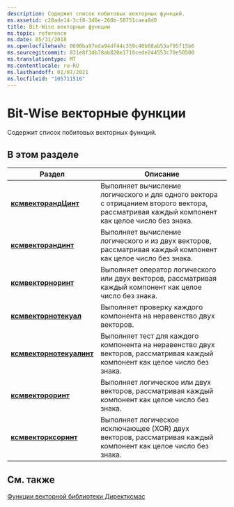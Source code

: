 ```yaml
---
description: Содержит список побитовых векторных функций.
ms.assetid: c28ade14-3cf8-3d8e-260b-58751caea8d0
title: Bit-Wise векторные функции
ms.topic: reference
ms.date: 05/31/2018
ms.openlocfilehash: 0690ba97eda94df44c359c40b68ab53af95f15b6
ms.sourcegitcommit: 831e8f3db78ab820e1710cede244553c70e50500
ms.translationtype: MT
ms.contentlocale: ru-RU
ms.lasthandoff: 01/07/2021
ms.locfileid: "105711516"
---
```

# <a name="bit-wise-vector-functions"></a>Bit-Wise векторные функции

Содержит список побитовых векторных функций.

## <a name="in-this-section"></a>В этом разделе



| Раздел                                                         | Описание                                                                                                                             |
|---------------------------------------------------------------|-----------------------------------------------------------------------------------------------------------------------------------------|
| [**ксмвекторандЦинт**](/windows/win32/api/directxmath/nf-directxmath-xmvectorandcint)<br/>         | Выполняет вычисление логического и для одного вектора с отрицанием второго вектора, рассматривая каждый компонент как целое число без знака.<br/> |
| [**ксмвекторандинт**](/windows/win32/api/directxmath/nf-directxmath-xmvectorandint)<br/>           | Выполняет вычисление логического и из двух векторов, рассматривая каждый компонент как целое число без знака.<br/>                                     |
| [**ксмвекторноринт**](/windows/win32/api/directxmath/nf-directxmath-xmvectornorint)<br/>           | Выполняет оператор логического или двух векторов, рассматривая каждый компонент как целое число без знака.<br/>                                     |
| [**ксмвекторнотекуал**](/windows/win32/api/directxmath/nf-directxmath-xmvectornotequal)<br/>       | Выполняет проверку каждого компонента на неравенство двух векторов.<br/>                                                             |
| [**ксмвекторнотекуалинт**](/windows/win32/api/directxmath/nf-directxmath-xmvectornotequalint)<br/> | Выполняет тест для каждого компонента на неравенство двух векторов, рассматривая каждый компонент как целое число без знака.<br/>             |
| [**ксмвектороринт**](/windows/win32/api/directxmath/nf-directxmath-xmvectororint)<br/>             | Выполняет логическое или двух векторов, рассматривая каждый компонент как целое число без знака.<br/>                                      |
| [**ксмвекторксоринт**](/windows/win32/api/directxmath/nf-directxmath-xmvectorxorint)<br/>           | Выполняет логическое исключающее (XOR) двух векторов, рассматривая каждый компонент как целое число без знака.<br/>                                     |



 

## <a name="related-topics"></a>См. также

<dl> <dt>

[Функции векторной библиотеки Директксмас](ovw-xnamath-reference-functions-vector.md)
</dt> </dl>

 

 
